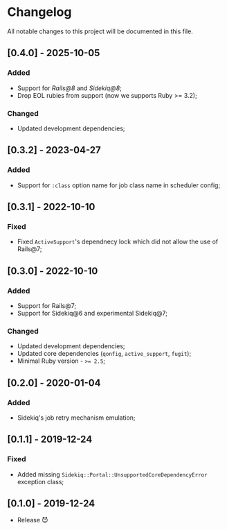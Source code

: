 # Changelog
All notable changes to this project will be documented in this file.

## [0.4.0] - 2025-10-05
### Added
- Support for *Rails@8* and *Sidekiq@8*;
- Drop EOL rubies from support (now we supports Ruby >= 3.2);
### Changed
- Updated development dependencies;

## [0.3.2] - 2023-04-27
### Added
- Support for `:class` option name for job class name in scheduler config;

## [0.3.1] - 2022-10-10
### Fixed
- Fixed `ActiveSupport`'s dependnecy lock which did not allow the use of Rails@7;

## [0.3.0] - 2022-10-10
### Added
- Support for Rails@7;
- Support for Sidekiq@6 and experimental Sidekiq@7;

### Changed
- Updated development dependencies;
- Updated core dependencies (`qonfig`, `active_support`, `fugit`);
- Minimal Ruby version - `>= 2.5`;

## [0.2.0] - 2020-01-04
### Added
- Sidekiq's job retry mechanism emulation;

## [0.1.1] - 2019-12-24

### Fixed

- Added missing `Sidekiq::Portal::UnsupportedCoreDependencyError` exception class;

## [0.1.0] - 2019-12-24

- Release 😈
